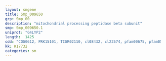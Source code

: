 ```yaml
---
layout: smgene
title: Smp_009650
grp: Smp_00
description: "mitochondrial processing peptidase beta subunit"
smp: Smp_009650.1
uniprot: "G4LYP2"
length:  1425
cdd: "COG0612, PRK15101, TIGR02110, cl08432, cl22574, pfam00675, pfam05193"
kk: K17732
categories: sm
---
```


